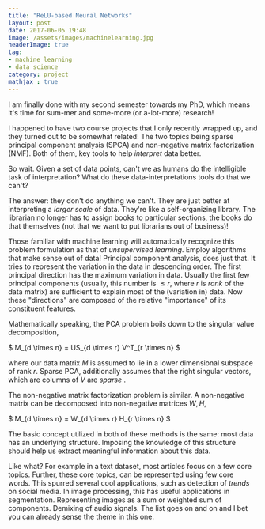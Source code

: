 ```yaml
---
title: "ReLU-based Neural Networks"
layout: post
date: 2017-06-05 19:48
image: /assets/images/machinelearning.jpg
headerImage: true
tag:
- machine learning
- data science
category: project
mathjax : true
---
```


I am finally done with my second semester towards my PhD, which means it's time for sum-mer and some-more (or a-lot-more) research!

I happened to have two course projects that I only recently wrapped up, and they turned out to be somewhat related! The two topics being sparse principal component analysis (SPCA) and non-negative matrix factorization (NMF). Both of them, key tools to help _interpret_ data better.

So wait. Given a set of data points, can't we as humans do the intelligible task of interpretation? What do these data-interpretations tools do that we can't?

The answer: they don't do anything we can't. They are just better at interpreting a _larger scale_ of data. They're like a self-organizing library. The librarian no longer has to assign books to particular sections, the books do that themselves (not that we want to put librarians out of business)!

Those familiar with machine learning will automatically recognize this problem formulation as that of _unsupervised learning_. Employ algorithms that make sense out of data! Principal component analysis, does just that. It tries to represent the variation in the data in descending order. The first principal direction has the maximum variation in data. Usually the first few principal components (usually, this number is $\leq r$, where $r$ is _rank_ of the data matrix) are sufficient to explain most of the (variation in) data. Now these "directions" are composed of the relative "importance" of its constituent features.

Mathematically speaking, the PCA problem boils down to the singular value decomposition,

$ M_{d \times n} = US_{d \times r} V^T_{r \times n} $

where our data matrix $M$ is assumed to lie in a lower dimensional subspace of rank $r$. Sparse PCA, additionally assumes that the right singular vectors, which are columns of $V$ are _sparse_ .

The non-negative matrix factorization problem is similar. A non-negative matrix can be decomposed into non-negative matrices $W,H$,

$ M_{d \times n} = W_{d \times r} H_{r \times n} $

The basic concept utilized in both of these methods is the same: most data has an underlying structure. Imposing the knowledge of this structure should help us extract meaningful information about this data.

Like what? For example in a text dataset, most articles focus on a few core topics. Further, these core topics, can be represented using few core words. This spurred several cool applications, such as detection of _trends_ on social media. In image processing, this has useful applications in segmentation. Representing images as a sum or weighted sum of components. Demixing of audio signals. The list goes on and on and I bet you can already sense the theme in this one.

